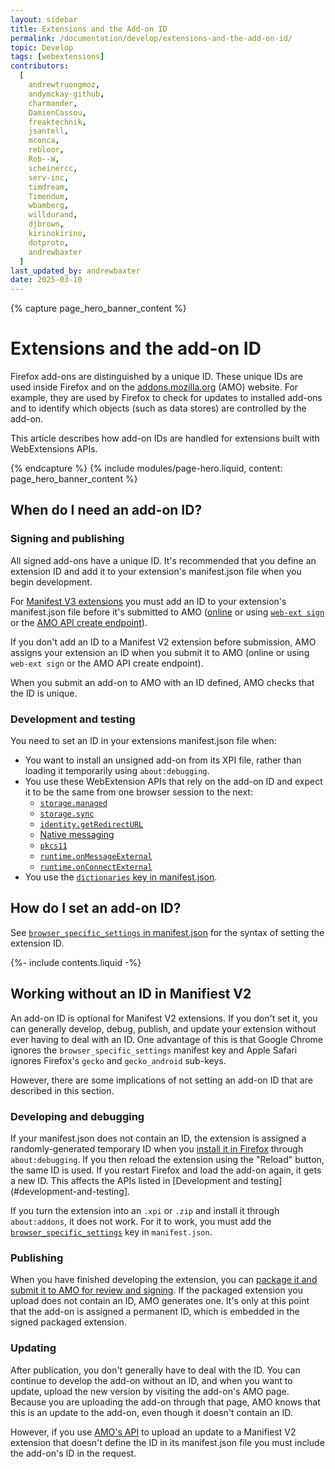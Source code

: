 ```yaml
---
layout: sidebar
title: Extensions and the Add-on ID
permalink: /documentation/develop/extensions-and-the-add-on-id/
topic: Develop
tags: [webextensions]
contributors:
  [
    andrewtruongmoz,
    andymckay-github,
    charmander,
    DamienCassou,
    freaktechnik,
    jsantell,
    mconca,
    rebloor,
    Rob--W,
    scheinercc,
    serv-inc,
    timdream,
    Timendum,
    wbamberg,
    willdurand,
    djbrown,
    kirinokirino,
    dotproto,
    andrewbaxter
  ]
last_updated_by: andrewbaxter
date: 2025-03-10
---
```


<!-- Page Hero Banner -->

{% capture page_hero_banner_content %}

# Extensions and the add-on ID

Firefox add-ons are distinguished by a unique ID. These unique IDs are used inside Firefox and on the [addons.mozilla.org](https://addons.mozilla.org/) (AMO) website. For example, they are used by Firefox to check for updates to installed add-ons and to identify which objects (such as data stores) are controlled by the add-on.

This article describes how add-on IDs are handled for extensions built with WebExtensions APIs.

{% endcapture %}
{% include modules/page-hero.liquid,
  content: page_hero_banner_content
%}

<!-- END: Page Hero Banner -->

<!-- Single Column Body Module -->

<section id="when-do-you-need-an-add-on-id" class="module">
<article class="module-content grid-x grid-padding-x">
<div class="cell small-12">

## When do I need an add-on ID?

### Signing and publishing

All signed add-ons have a unique ID. It's recommended that you define an extension ID and add it to your extension's manifest.json file when you begin development.

For [Manifest V3 extensions](/documentation/develop/manifest-v3-migration-guide/) you must add an ID to your extension's manifest.json file before it's submitted to AMO ([online](/documentation/publish/submitting-an-add-on/) or using [`web-ext sign`](/documentation/develop/web-ext-command-reference/#web-ext-sign) or the [AMO API create endpoint](https://mozilla.github.io/addons-server/topics/api/addons.html#create)).

If you don't add an ID to a Manifest V2 extension before submission, AMO assigns your extension an ID when you submit it to AMO (online or using `web-ext sign` or the AMO API create endpoint).

When you submit an add-on to AMO with an ID defined, AMO checks that the ID is unique.

### Development and testing

You need to set an ID in your extensions manifest.json file when:

- You want to install an unsigned add-on from its XPI file, rather than loading it temporarily using `about:debugging`.
- You use these WebExtension APIs that rely on the add-on ID and expect it to be the same from one browser session to the next:
  - [`storage.managed`](https://developer.mozilla.org/docs/Mozilla/Add-ons/WebExtensions/API/storage/managed "A storage.StorageArea object that represents the managed storage area. Items in managed storage are set by the domain administrator or other native applications installed on the user's computer and are read-only for the extension. Trying to modify this storage area results in an error.")
  - [`storage.sync`](https://developer.mozilla.org/docs/Mozilla/Add-ons/WebExtensions/API/storage/sync 'Represents the sync storage area. Items in sync storage are synced by the browser and are available across all instances of that browser that the user is logged into (e.g. using Firefox sync, or a Google account), across different devices.')
  - [`identity.getRedirectURL`](https://developer.mozilla.org/docs/Mozilla/Add-ons/WebExtensions/API/identity/getRedirectURL 'Generates a URL that you can use as a redirect URL.')
  - [Native messaging](https://developer.mozilla.org/Add-ons/WebExtensions/Native_messaging)
  - [`pkcs11`](https://developer.mozilla.org/docs/Mozilla/Add-ons/WebExtensions/API/pkcs11 'The pkcs11 API enables an extension to enumerate PKCS #11 security modules and to make them accessible to the browser as sources of keys and certificates.')
  - [`runtime.onMessageExternal`](https://developer.mozilla.org/docs/Mozilla/Add-ons/WebExtensions/API/runtime/onMessageExternal "This API can't be used in a content script.")
  - [`runtime.onConnectExternal`](https://developer.mozilla.org/docs/Mozilla/Add-ons/WebExtensions/API/runtime/onConnectExternal 'Fired when an extension receives a connection request from a different extension.')
- You use the [`dictionaries` key in manifest.json](https://developer.mozilla.org/docs/Mozilla/Add-ons/WebExtensions/manifest.json/dictionaries).

</div>
</article>
</section>

<!-- END: Single Column Body Module -->

<!-- Single Column Body Module -->

<section id="how-do-i-set-an-add-on-id" class="module">
<article class="module-content grid-x grid-padding-x">
<div class="cell small-12">

## How do I set an add-on ID?

See [`browser_specific_settings` in manifest.json](https://developer.mozilla.org/Add-ons/WebExtensions/manifest.json/browser_specific_settings) for the syntax of setting the extension ID.

</div>
</article>
</section>

<!-- END: Single Column Body Module -->

<!-- Single Column Body Module -->

<section id="basic-workflow-with-no-add-on-id" class="module">
<aside class="module-aside table-of-contents">

{%- include contents.liquid -%}

</aside>
<article class="module-content grid-x grid-padding-x">
<div class="cell small-12">

## Working without an ID in Manifiest V2

An add-on ID is optional for Manifest V2 extensions. If you don't set it, you can generally develop, debug, publish, and update your extension without ever having to deal with an ID. One advantage of this is that Google Chrome ignores the `browser_specific_settings` manifest key and Apple Safari ignores Firefox's `gecko` and `gecko_android` sub-keys.

However, there are some implications of not setting an add-on ID that are described in this section.

### Developing and debugging

If your manifest.json does not contain an ID, the extension is assigned a randomly-generated temporary ID when you [install it in Firefox](/documentation/develop/temporary-installation-in-firefox/) through `about:debugging`. If you then reload the extension using the "Reload" button, the same ID is used. If you restart Firefox and load the add-on again, it gets a new ID. This affects the APIs listed in [Development and testing](#development-and-testing].

If you turn the extension into an `.xpi` or `.zip` and install it through `about:addons`, it does not work. For it to work, you must add the [`browser_specific_settings`](https://developer.mozilla.org/docs/Mozilla/Add-ons/WebExtensions/manifest.json/browser_specific_settings) key in `manifest.json`.

### Publishing

When you have finished developing the extension, you can [package it and submit it to AMO for review and signing](/documentation/publish/signing-and-distribution-overview/). If the packaged extension you upload does not contain an ID, AMO generates one. It's only at this point that the add-on is assigned a permanent ID, which is embedded in the signed packaged extension.

### Updating

After publication, you don't generally have to deal with the ID. You can continue to develop the add-on without an ID, and when you want to update, upload the new version by visiting the add-on's AMO page. Because you are uploading the add-on through that page, AMO knows that this is an update to the add-on, even though it doesn't contain an ID.

However, if you use [AMO's API](https://addons-server.readthedocs.io/en/latest/topics/api/v4_frozen/signing.html) to upload an update to a Manifiest V2 extension that doesn't define the ID in its manifest.json file you must include the add-on's ID in the request.

</div>
</article>
</section>

<!-- END: Single Column Body Module -->
